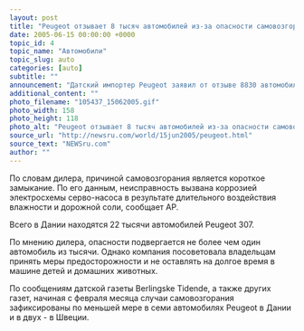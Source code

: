 ```yaml
---
layout: post
title: "Peugeot отзывает 8 тысяч автомобилей из-за опасности самовозгорания"
date: 2005-06-15 00:00:00 +0000
topic_id: 4
topic_name: "Автомобили"
topic_slug: auto
categories: [auto]
subtitle: ""
announcement: "Датский импортер Peugeot заявил от отзыве 8830 автомобилей Peugeot 307, произведенных до июня 2003 года, для исправления электрической неисправности, в результате которой по меньшей мере семь раз были зафиксированы случаи самовозгорания в автомобилях, припаркованных с выключенным двигателем."
additional_content: ""
photo_filename: "105437_15062005.gif"
photo_width: 158
photo_height: 118
photo_alt: "Peugeot отзывает 8 тысяч автомобилей из-за опасности самовозгорания"
source_url: "http://newsru.com/world/15jun2005/peugeot.html"
source_text: "NEWSru.com"
author: ""
---
```

По словам дилера, причиной самовозгорания является короткое замыкание. По его данным, неисправность вызвана коррозией электросхемы серво-насоса в результате длительного воздействия влажности и дорожной соли, сообщает АР.

Всего в Дании находятся 22 тысячи автомобилей Peugeot 307.

По мнению дилера, опасности подвергается не более чем один автомобиль из тысячи. Однако компания посоветовала владельцам принять меры предосторожности и не оставлять на долгое время в машине детей и домашних животных.

По сообщениям датской газеты Berlingske Tidende, а также других газет, начиная с февраля месяца случаи самовозгорания зафиксированы по меньшей мере в семи автомобилях Peugeot в Дании и в двух - в Швеции.
